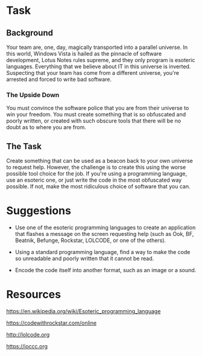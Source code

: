 # Task

## Background

Your team are, one, day, magically transported into a parallel universe.  In this world, Windows Vista is hailed as the pinnacle of software development, Lotus Notes rules supreme, and they only program is esoteric languages.  Everything that we believe about IT in this universe is inverted.  Suspecting that your team has come from a different universe, you're arrested and forced to write bad software.


### The Upside Down

You must convince the software police that you are from their universe to win your freedom.  You must create something that is so obfuscated and poorly written, or created with such obscure tools that there will be no doubt as to where you are from.


## The Task

Create something that can be used as a beacon back to your own universe to request help.  However, the challenge is to create this using the worse possible tool choice for the job.  If you're using a programming language, use an esoteric one, or just write the code in the most obfuscated way possible.  If not, make the most ridiculous choice of software that you can.

# Suggestions

* Use one of the esoteric programming languages to create an application that flashes a message on the screen requesting help (such as Ook, BF, Beatnik, Befunge, Rockstar, LOLCODE, or one of the others).

* Using a standard programming language, find a way to make the code so unreadable and poorly written that it cannot be read.

* Encode the code itself into another format, such as an image or a sound.

# Resources

https://en.wikipedia.org/wiki/Esoteric_programming_language

https://codewithrockstar.com/online

http://lolcode.org

https://ioccc.org





